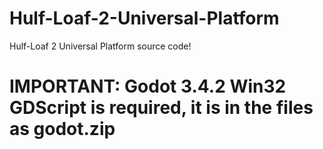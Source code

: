 # Hulf-Loaf-2-Universal-Platform
Hulf-Loaf 2 Universal Platform source code!
# IMPORTANT: Godot 3.4.2 Win32 GDScript is required, it is in the files as godot.zip
